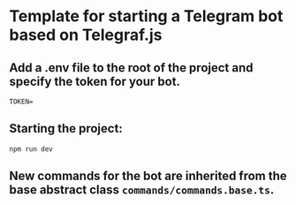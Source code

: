 # Template for starting a Telegram bot based on Telegraf.js

## Add a .env file to the root of the project and specify the token for your bot.
```shell
TOKEN=
```

## Starting the project:
```shell
npm run dev
```

## New commands for the bot are inherited from the base abstract class ```commands/commands.base.ts```.
